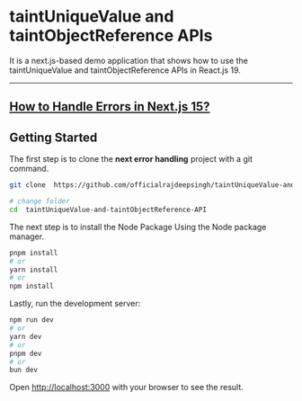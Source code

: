 # taintUniqueValue and taintObjectReference APIs

It is a next.js-based demo application that shows how to use the taintUniqueValue and taintObjectReference APIs in  React.js 19.

---
[How to Handle Errors in Next.js 15?](https://officialrajdeepsingh.medium.com/7268454d976f)
---

## Getting Started

The first step is to clone the **next error handling** project with a git command.

```bash
git clone  https://github.com/officialrajdeepsingh/taintUniqueValue-and-taintObjectReference-API.git

# change folder
cd  taintUniqueValue-and-taintObjectReference-API
```
The next step is to install the Node Package Using the Node package manager.

```bash
pnpm install
# or
yarn install
# or
npm install
```

Lastly, run the development server:

```bash
npm run dev
# or
yarn dev
# or
pnpm dev
# or
bun dev
```

Open [http://localhost:3000](http://localhost:3000) with your browser to see the result.
